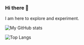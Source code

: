 ### Hi there 👋

<!--
**vastutsav/vastutsav** is a ✨ _special_ ✨ repository because its `README.md` (this file) appears on your GitHub profile.
-->

I am here to explore and experiment.

![My GitHub stats](https://github-readme-stats.vercel.app/api?username=vastutsav&hide=contribs,prs,issues&show_icons=true&hide_rank=true)

![Top Langs](https://github-readme-stats.vercel.app/api/top-langs/?username=vastutsav&langs_count=10)

<!--
Here are some ideas to get you started: (will fill them up later)

- 🔭 I’m currently working on ...
- 🌱 I’m currently learning ...
- 👯 I’m looking to collaborate on ...
- 🤔 I’m looking for help with ...
- 💬 Ask me about ...
- 📫 How to reach me: ...
- 😄 Pronouns: ...
- ⚡ Fun fact: ...
-->
